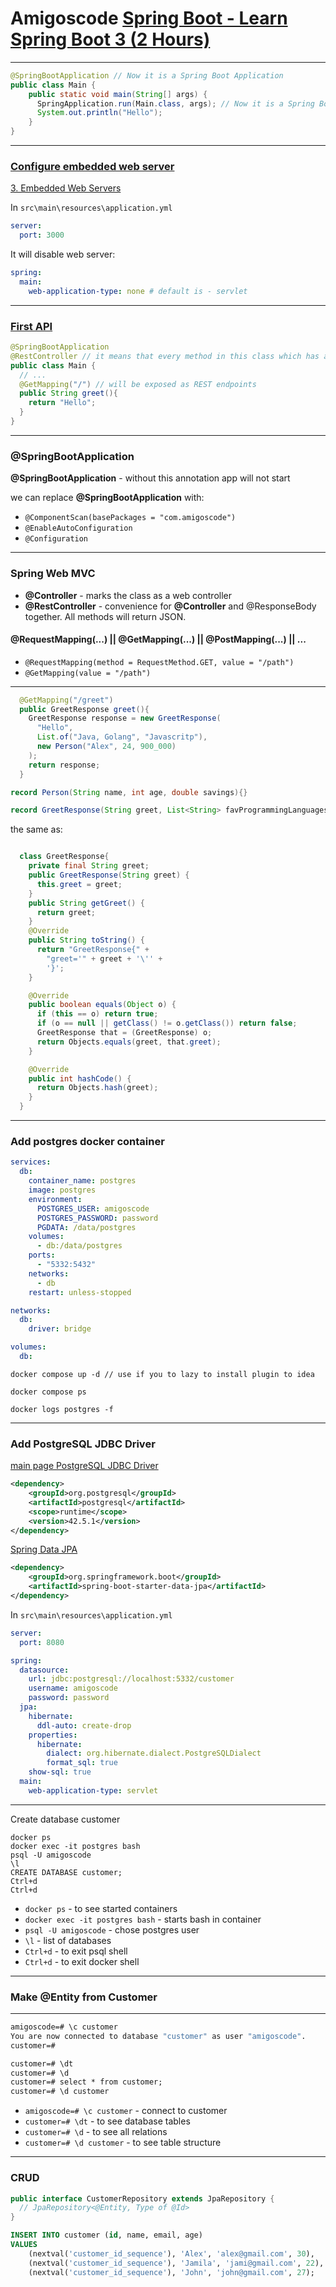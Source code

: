 # Amigoscode [Spring Boot - Learn Spring Boot 3 (2 Hours)](https://youtu.be/-mwpoE0x0JQ)

---

```java
@SpringBootApplication // Now it is a Spring Boot Application
public class Main {
    public static void main(String[] args) {
      SpringApplication.run(Main.class, args); // Now it is a Spring Boot Application
      System.out.println("Hello");
    }
}
```

---

### [Configure embedded web server](https://youtu.be/-mwpoE0x0JQ?t=1571)

[3. Embedded Web Servers](https://docs.spring.io/spring-boot/docs/current/reference/html/howto.html#howto.webserver)

In `src\main\resources\application.yml`
```yml
server:
  port: 3000
```

It will disable web server:
```yml
spring:
  main:
    web-application-type: none # default is - servlet
```

---

### [First API](https://www.youtube.com/watch?v=-mwpoE0x0JQ&t=1868s)

```java
@SpringBootApplication
@RestController // it means that every method in this class which has annotation @...Mapping will be exposed as REST endpoints
public class Main {
  // ...
  @GetMapping("/") // will be exposed as REST endpoints
  public String greet(){
    return "Hello";
  }
}
```

---

### @SpringBootApplication

**@SpringBootApplication** - without this annotation app will not start

we can replace **@SpringBootApplication** with:
- `@ComponentScan(basePackages = "com.amigoscode")`
- `@EnableAutoConfiguration`
- `@Configuration`

--- 

### Spring Web MVC

- **@Controller** - marks the class as a web controller
- **@RestController** - convenience for **@Controller** and @ResponseBody together. All methods will return JSON.

#### @RequestMapping(...) || @GetMapping(...)  || @PostMapping(...) || ...

- `@RequestMapping(method = RequestMethod.GET, value = "/path")`
- `@GetMapping(value = "/path")`

---

```java
  @GetMapping("/greet")
  public GreetResponse greet(){
    GreetResponse response = new GreetResponse(
      "Hello",
      List.of("Java, Golang", "Javascritp"),
      new Person("Alex", 24, 900_000)
    );
    return response;
  }
```

```java
record Person(String name, int age, double savings){}

record GreetResponse(String greet, List<String> favProgrammingLanguages, Person person){}
```

the same as:

```java

  class GreetResponse{
    private final String greet;
    public GreetResponse(String greet) {
      this.greet = greet;
    }
    public String getGreet() {
      return greet;
    }
    @Override
    public String toString() {
      return "GreetResponse{" +
        "greet='" + greet + '\'' +
        '}';
    }

    @Override
    public boolean equals(Object o) {
      if (this == o) return true;
      if (o == null || getClass() != o.getClass()) return false;
      GreetResponse that = (GreetResponse) o;
      return Objects.equals(greet, that.greet);
    }

    @Override
    public int hashCode() {
      return Objects.hash(greet);
    }
  }
```

---

### Add postgres docker container

```yaml
services:
  db:
    container_name: postgres
    image: postgres
    environment:
      POSTGRES_USER: amigoscode
      POSTGRES_PASSWORD: password
      PGDATA: /data/postgres
    volumes:
      - db:/data/postgres
    ports:
      - "5332:5432"
    networks:
      - db
    restart: unless-stopped

networks:
  db:
    driver: bridge

volumes:
  db:
```
```code
docker compose up -d // use if you to lazy to install plugin to idea

docker compose ps

docker logs postgres -f
```

---

### Add PostgreSQL JDBC Driver

[main page PostgreSQL JDBC Driver](https://jdbc.postgresql.org/)

```xml
<dependency>
    <groupId>org.postgresql</groupId>
    <artifactId>postgresql</artifactId>
    <scope>runtime</scope>
    <version>42.5.1</version>
</dependency>
```

[Spring Data JPA](https://spring.io/projects/spring-data-jpa)

```xml
<dependency>
    <groupId>org.springframework.boot</groupId>
    <artifactId>spring-boot-starter-data-jpa</artifactId>
</dependency>
```

In `src\main\resources\application.yml`

```yaml
server:
  port: 8080

spring:
  datasource:
    url: jdbc:postgresql://localhost:5332/customer
    username: amigoscode
    password: password
  jpa:
    hibernate:
      ddl-auto: create-drop
    properties:
      hibernate:
        dialect: org.hibernate.dialect.PostgreSQLDialect
        format_sql: true
    show-sql: true
  main:
    web-application-type: servlet
```
---

Create database customer

```
docker ps
docker exec -it postgres bash
psql -U amigoscode
\l
CREATE DATABASE customer;
Ctrl+d
Ctrl+d
```

- `docker ps` - to see started containers
- `docker exec -it postgres bash` - starts bash in container
- `psql -U amigoscode` - chose postgres user
- `\l` - list of databases
- `Ctrl+d` - to exit psql shell
- `Ctrl+d` - to exit docker shell

---

### Make @Entity from Customer

---

```cmd
amigoscode=# \c customer
You are now connected to database "customer" as user "amigoscode".
customer=#
```

```cmd
customer=# \dt
customer=# \d
customer=# select * from customer;
customer=# \d customer
```

- `amigoscode=# \c customer` - connect to customer
- `customer=# \dt` - to see database tables
- `customer=# \d` - to see all relations
- `customer=# \d customer` - to see table structure
---

### CRUD

```java
public interface CustomerRepository extends JpaRepository {
  // JpaRepository<@Entity, Type of @Id>
}
```

```SQL
INSERT INTO customer (id, name, email, age)
VALUES
    (nextval('customer_id_sequence'), 'Alex', 'alex@gmail.com', 30),
    (nextval('customer_id_sequence'), 'Jamila', 'jami@gmail.com', 22),
    (nextval('customer_id_sequence'), 'John', 'john@gmail.com', 27);
```